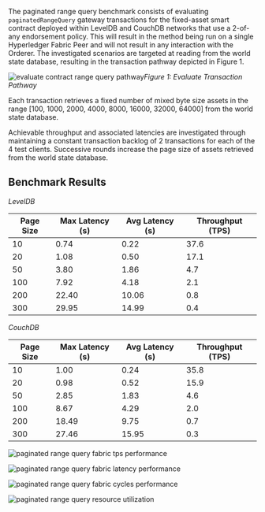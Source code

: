 The paginated range query benchmark consists of evaluating `paginatedRangeQuery` gateway transactions for the fixed-asset smart contract deployed within LevelDB and CouchDB networks that use a 2-of-any endorsement policy. This will result in the method being run on a single Hyperledger Fabric Peer and will not result in any interaction with the Orderer. The investigated scenarios are targeted at reading from the world state database, resulting in the transaction pathway depicted in Figure 1.

![evaluate contract range query pathway](../../../../../diagrams/TransactionRoute_Evaluate.png)*Figure 1: Evaluate Transaction Pathway*

Each transaction retrieves a fixed number of mixed byte size assets in the range [100, 1000, 2000, 4000, 8000, 16000, 32000, 64000] from the world state database.

Achievable throughput and associated latencies are investigated through maintaining a constant transaction backlog of 2 transactions for each of the 4 test clients. Successive rounds increase the page size of assets retrieved from the world state database.

## Benchmark Results
*LevelDB*

| Page Size | Max Latency (s) | Avg Latency (s) | Throughput (TPS) |
| --------- | --------------- | --------------- | ---------------- |
| 10 | 0.74 | 0.22 | 37.6 |
| 20 | 1.08 | 0.50 | 17.1 |
| 50 | 3.80 | 1.86 | 4.7 |
| 100 | 7.92 | 4.18 | 2.1 |
| 200 | 22.40 | 10.06 | 0.8 |
| 300 | 29.95 | 14.99 | 0.4 |


*CouchDB*

| Page Size | Max Latency (s) | Avg Latency (s) | Throughput (TPS) |
| --------- | --------------- | --------------- | ---------------- |
| 10 | 1.00 | 0.24 | 35.8 |
| 20 | 0.98 | 0.52 | 15.9 |
| 50 | 2.85 | 1.83 | 4.6 |
| 100 | 8.67 | 4.29 | 2.0 |
| 200 | 18.49 | 9.75 | 0.7 |
| 300 | 27.46 | 15.95 | 0.3 |

![paginated range query fabric tps performance](../../../../../charts/2.1.0/nodeJS/nodeSDK/rangeQuery/RangeQueryMixedTPS.png)

![paginated range query fabric latency performance](../../../../../charts/2.1.0/nodeJS/nodeSDK/rangeQuery/RangeQueryMixedLatency.png)

![paginated range query fabric cycles performance](../../../../../charts/2.1.0/nodeJS/nodeSDK/rangeQuery/RangeQueryMixedCycles.png)

![paginated range query resource utilization](../../../../../charts/2.1.0/nodeJS/nodeSDK/rangeQuery/RangeQueryMixedRadar.png)